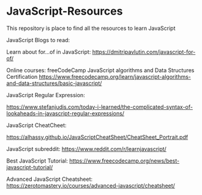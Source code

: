# JavaScript-Resources
This repository is place to find all the resources to learn JavaScript

JavaScript Blogs to read:

Learn about for...of in JavaScript:
 https://dmitripavlutin.com/javascript-for-of/

Online courses:
freeCodeCamp JavaScript algorithms and Data Structures Certification
https://www.freecodecamp.org/learn/javascript-algorithms-and-data-structures/basic-javascript/

JavaScript Regular Expression:

https://www.stefanjudis.com/today-i-learned/the-complicated-syntax-of-lookaheads-in-javascript-regular-expressions/

JavaScript CheatCheet:

https://alhassy.github.io/JavaScriptCheatSheet/CheatSheet_Portrait.pdf

JavaScript subreddit:
https://www.reddit.com/r/learnjavascript/

Best JavaScript Tutorial:
https://www.freecodecamp.org/news/best-javascript-tutorial/

Advanced JavaScript Cheatsheet:
https://zerotomastery.io/courses/advanced-javascript/cheatsheet/
